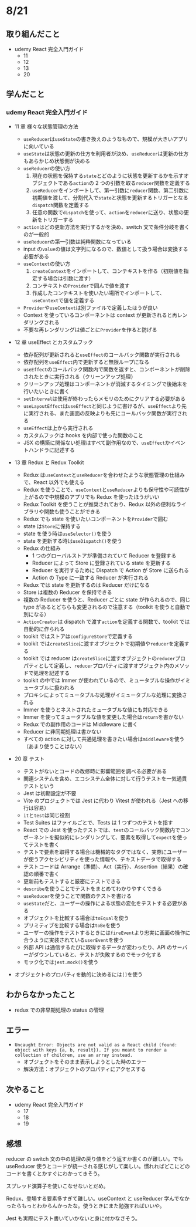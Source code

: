 # 8/21

## 取り組んだこと

- udemy React 完全入門ガイド
  - 11
  - 12
  - 13
  - 20

## 学んだこと

### udemy React 完全入門ガイド

- 11 章 様々な状態管理の方法
  - `useReducer`は`useState`の書き換えのようなもので、規模が大きいアプリに向いている
  - `useState`は状態の更新の仕方を利用者が決め、`useReducer`は更新の仕方もあらかじめ状態側が決める
  - `useReducer`の使い方
    1. 現在の状態を保持する`state`とどのように状態を更新するかを示すオブジェクトである`action`の 2 つの引数を取る`reducer`関数を定義する
    2. `useReducer`をインポートして、第一引数に`reducer`関数、第二引数に初期値を渡して、分割代入で`state`と状態を更新するトリガーとなる`dispatch`関数を定義する
    3. 任意の関数で`dispatch`を使って、`action`を`reducer`に送り、状態の更新をトリガーする
  - `action`はどの更新方法を実行するかを決め、switch 文で条件分岐を書くのが一般的
  - `useReducer`の第一引数は純粋関数になっている
  - input の`value`の値は文字列になるので、数値として扱う場合は変換する必要がある
  - `useContext`の使い方
    1. `createContext`をインポートして、コンテキストを作る（初期値を指定する場合は引数に渡す）
    2. コンテキストの`Provider`で囲んで値を渡す
    3. 作成したコンテキストを使いたい場所でインポートして、`useContext`で値を定義する
  - `Provider`や`useContext`は別ファイルで定義したほうが良い
  - Context を使っているコンポーネントは context が更新されると再レンダリングされる
  - 不要な再レンダリングは値ごとに`Provider`を作ると防げる
- 12 章 useEffect とカスタムフック
  - 依存配列が更新されると`useEffect`のコールバック関数が実行される
  - 依存配列を`useEffect`内で更新すると無限ループになる
  - `useEffect`のコールバック関数内で関数を返すと、コンポーネントが削除されたときに実行される（クリーンアップ処理）
  - クリーンアップ処理はコンポーネントが消滅するタイミングで後始末を行いたいときに書く
  - `setInterval`は使用が終わったらメモリのためにクリアする必要がある
  - `useLayoutEffect`は`useEffect`と同じように書けるが、`useEffect`より先に実行される、また画面の反映よりも先にコールバック関数が実行される
  - `useEffect`は上から実行される
  - カスタムフックは hooks を内部で使った関数のこと
  - JSX の構築に関係ない処理はすべて副作用なので、`useEffect`かイベントハンドラに記述する
- 13 章 Redux と Redux Toolkit
  - Redux は`useContext`と`useReducer`を合わせたような状態管理の仕組みで、React 以外でも使える
  - Redux を使うことで、`useContext`と`useReducer`よりも保守性や可読性が上がるので中規模のアプリでも Redux を使ったほうがいい
  - Redux Toolkit を使うことが推奨されており、Redux 以外の便利なライブラリや関数も使うことができる
  - Redux でも state を使いたいコンポーネントを`Provider`で囲む
  - state は`Store`に保持する
  - state を使う時は`useSelector()`を使う
  - state を更新する時は`useDispatch()`を使う
  - Redux の仕組み
    - 1 つのグローバルストアが準備されていて Reducer を登録する
    - Reducer によって Store に登録されている state を更新する
    - Reducer を実行するために Dispatch で Action が Store に送られる
    - Action の Type に一致する Reducer が実行される
  - Redux では state を更新するのは Reducer だけになる
  - Store は複数の Reducer を保持できる
  - 複数の Reducer を使うと、Reducer ごとに state が作られるので、同じ type があるとどちらも変更されるので注意する（toolkit を使うと自動で別になる）
  - `ActionCreator`は dispatch で渡す`action`を定義する関数で、toolkit では自動的に作られる
  - toolkit ではストアは`configureStore`で定義する
  - toolkit では`createSlice`に渡すオブジェクトで初期値や`reducer`を定義する
  - toolkit では reducer は`createSlice`に渡すオブジェクトの`reducer`プロパティとして定義し、`reducer`プロパティに渡すオブジェクト内のメソッドで処理を記述する
  - toolkit の中では Immer が使われているので、ミュータブルな操作がイミュータブルに扱われる
  - プロキシによってミュータブルな処理がイミュータブルな処理に変換される
  - Immer を使うとネストされたミュータブルな値にも対応できる
  - Immer を使ってミュータブルな値を変更した場合は`return`を書かない
  - Redux での副作用のコードは Middleware に書く
  - Reducer に非同期処理は書かない
  - すべての action に対して共通処理を書きたい場合は`middleware`を使う（あまり使うことはない）
- 20 章 テスト

  - テストがないとコードの改修時に影響範囲を調べる必要がある
  - 関連システムを含め、エコシステム全体に対して行うテストを一気通貫テストという
  - Jest は初期設定が不要
  - Vite のプロジェクトでは Jest に代わり Vitest が使われる（Jest への移行は容易）
  - `it`と`test`は同じ役割
  - Test Suites はファイルごとで、Tests は 1 つずつのテストを指す
  - React での Jest を使ったテストでは、`test`のコールバック関数内でコンポーネントを擬似的にレンダリングして、要素を取得して`expect`を使ってテストを書く
  - テストで要素を取得する場合は機械的なタグではなく、実際にユーザーが使うアクセシビリティを使った情報や、テキストデータで取得する
  - テストコードは Arrange（準備）、Act（実行）、Assertion（結果）の確認の順番で書く
  - 更新前もテストすると厳密にテストできる
  - `describe`を使うことでテストをまとめてわかりやすくできる
  - `useReducer`を使うことで関数のテストを書ける
  - `useState`だと、ユーザーの操作による状態の変化をテストする必要がある
  - オブジェクトを比較する場合は`toEqual`を使う
  - プリミティブを比較する場合は`toBe`を使う
  - ユーザーの操作をテストするときには`fireEvent`より忠実に画面の操作に合うように実装されている`userEvent`を使う
  - 外部 API は通信するたびに取得するデータが変わったり、API のサーバーがダウンしていると、テストが失敗するのでモック化する
  - モック化では`jest.mock()`を使う

- オブジェクトのプロパティを動的に決めるには`[]`を使う

## わからなかったこと

- redux での非早期処理の status の管理

## エラー

- `Uncaught Error: Objects are not valid as a React child (found: object with keys {a, b, result}). If you meant to render a collection of children, use an array instead.`
  - オブジェクトをそのまま表示しようとした時のエラー
  - 解決方法：オブジェクトのプロパティにアクセスする

## 次やること

- udemy React 完全入門ガイド
  - 17
  - 18
  - 19

## 感想

reducer の switch 文の中の処理の戻り値をどう返すか書くのが難しい。でも useReducer 使うとコードが統一される感じがして楽しい。慣れればどこにどのコードを書くとかすぐにわかってきそう。

スプレッド演算子を使いこなせないとだめ。

Redux、登場する要素多すぎて難しい。useContext と useReducer 学んでなかったらもっとわからんかったな。使うときにまた勉強すればいいや。

Jest も実際にテスト書いていかないと身に付かなさそう。
